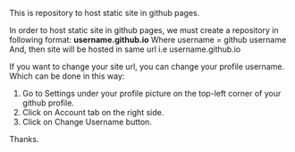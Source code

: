 This is repository to host static site in github pages.

In order to host static site in github pages, we must create a repository in following format: 
**username.github.io**
Where username = github username 
And, then site will be hosted in same url i.e username.github.io

If you want to change your site url, you can change your profile username. Which can be done in this way:
1. Go to Settings under your profile picture on the top-left corner of your github profile.
2. Click on Account tab on the right side.
3. Click on Change Username button.

Thanks.

